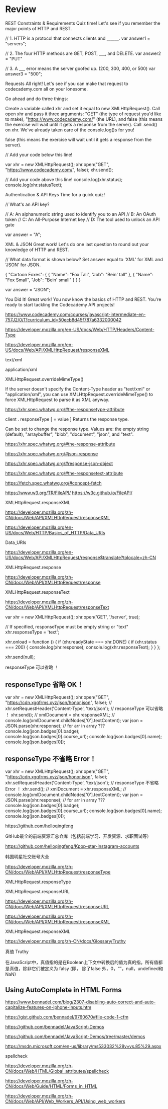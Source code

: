 # Review




REST Constraints & Requirements
Quiz time! Let's see if you remember the major points of HTTP and REST.




// 1. HTTP is a protocol that connects clients and ______.
var answer1 = "servers";

// 2. The four HTTP methods are GET, POST, ___, and DELETE.
var answer2 = "PUT"

// 3. A ___ error means the server goofed up. (200, 300, 400, or 500)
var answer3 = "500";





Requests
All right! Let's see if you can make that request to codecademy.com all on your lonesome.




Go ahead and do three things:

Create a variable called xhr and set it equal to new XMLHttpRequest().
Call open xhr and pass it three arguments: "GET" (the type of request you'd like to make), "https://www.codecademy.com/" (the URL), and false (this means the exercise will wait until it gets a response from the server).
Call .send() on xhr. We've already taken care of the console.log()s for you!



false 
(this means the exercise will wait until it gets a response from the server).



// Add your code below this line!

var xhr = new XMLHttpRequest();
xhr.open("GET", "https://www.codecademy.com/", false);
xhr.send();

// Add your code above this line!
console.log(xhr.status);
console.log(xhr.statusText);





Authentication & API Keys
Time for a quick quiz!



// What's an API key?

// A: An alphanumeric string used to identify you to an API
// B: An OAuth token
// C: An All-Purpose Internet key
// D: The tool used to unlock an API gate

var answer = "A";




XML & JSON
Great work! Let's do one last question to round out your knowledge of HTTP and REST.



// What data format is shown below? Set answer equal to 'XML' for XML and 'JSON' for JSON.

{
  "Cartoon Foxes": {
    {
      "Name": "Fox Tall",
      "Job": "Bein' tall"
    },
    {
      "Name": "Fox Small",
      "Job": "Bein' small"
    }
  }
}

var answer = "JSON";






You Did It!
Great work! You now know the basics of HTTP and REST. You're ready to start tackling the Codecademy API projects!






https://www.codecademy.com/courses/javascript-intermediate-en-757J2/0/1?curriculum_id=50ecb8d45f787a6332000042






https://developer.mozilla.org/en-US/docs/Web/HTTP/Headers/Content-Type


https://developer.mozilla.org/en-US/docs/Web/API/XMLHttpRequest/responseXML



text/xml

application/xml

XMLHttpRequest.overrideMimeType() 



If the server doesn't specify the Content-Type header as "text/xml" or "application/xml", you can use XMLHttpRequest.overrideMimeType() to force XMLHttpRequest to parse it as XML anyway.


https://xhr.spec.whatwg.org/#the-responsetype-attribute


client . responseType [ = value ]
Returns the response type.

Can be set to change the response type. Values are: the empty string (default), "arraybuffer", "blob", "document", "json", and "text".




https://xhr.spec.whatwg.org/#the-response-attribute



https://xhr.spec.whatwg.org/#json-response

https://xhr.spec.whatwg.org/#response-json-object


https://xhr.spec.whatwg.org/#the-responsetext-attribute





https://fetch.spec.whatwg.org/#concept-fetch



https://www.w3.org/TR/FileAPI/
https://w3c.github.io/FileAPI/




XMLHttpRequest.responseXML

https://developer.mozilla.org/zh-CN/docs/Web/API/XMLHttpRequest/responseXML

https://developer.mozilla.org/en-US/docs/Web/HTTP/Basics_of_HTTP/Data_URIs

Data_URIs


https://developer.mozilla.org/en-US/docs/Web/API/XMLHttpRequest/response$translate?tolocale=zh-CN


XMLHttpRequest.response


https://developer.mozilla.org/zh-CN/docs/Web/API/XMLHttpRequest/response


XMLHttpRequest.responseText


https://developer.mozilla.org/zh-CN/docs/Web/API/XMLHttpRequest/responseText


var xhr = new XMLHttpRequest();
xhr.open('GET', '/server', true);

// If specified, responseType must be empty string or "text"
xhr.responseType = 'text';

xhr.onload = function () {
    if (xhr.readyState === xhr.DONE) {
        if (xhr.status === 200) {
            console.log(xhr.response);
            console.log(xhr.responseText);
        }
    }
};

xhr.send(null);






responseType 可以省略 ！


## responseType 省略 OK！

var xhr = new XMLHttpRequest();
xhr.open("GET", "https://cdn.xgqfrms.xyz/json/honor.json", false);
// xhr.setRequestHeader('Content-Type', 'text/json');
// responseType 可以省略 ！
xhr.send();
// xmlDocument = xhr.responseXML;
// console.log(xmlDocument.childNodes['0'].textContent);
var json = JSON.parse(xhr.response);
// for arr in array ???
console.log(json.badges[0].badge);
console.log(json.badges[0].course_url);
console.log(json.badges[0].name);
console.log(json.badges[0]);


## responseType 不省略 Error！

var xhr = new XMLHttpRequest();
xhr.open("GET", "https://cdn.xgqfrms.xyz/json/honor.json", false);
xhr.setRequestHeader('Content-Type', 'text/json');
// responseType 不省略 Error ！
xhr.send();
// xmlDocument = xhr.responseXML;
// console.log(xmlDocument.childNodes['0'].textContent);
var json = JSON.parse(xhr.response);
// for arr in array ???
console.log(json.badges[0].badge);
console.log(json.badges[0].course_url);
console.log(json.badges[0].name);
console.log(json.badges[0]);


https://github.com/helloqingfeng

GitHub最全的前端资源汇总仓库（包括前端学习、开发资源、求职面试等）


https://github.com/helloqingfeng/Kpop-star-instagram-accounts


韩国明星社交账号大全




https://developer.mozilla.org/zh-CN/docs/Web/API/XMLHttpRequest/responseType


XMLHttpRequest.responseType



XMLHttpRequest.responseURL


https://developer.mozilla.org/zh-CN/docs/Web/API/XMLHttpRequest/responseURL



https://developer.mozilla.org/zh-CN/docs/Web/API/XMLHttpRequest/responseXML


XMLHttpRequest.responseXML




https://developer.mozilla.org/zh-CN/docs/Glossary/Truthy


真值 Truthy


在JavaScript中，真值指的是在Boolean上下文中转换后的值为真的指。所有值都是真值，除非它们被定义为 falsy (即， 除了false 外，0，“”，null，undefined和NaN)




## Using AutoComplete in HTML Forms


https://www.bennadel.com/blog/2307-disabling-auto-correct-and-auto-capitalize-features-on-iphone-inputs.htm

https://gist.github.com/bennadel/9760670#file-code-1-cfm

https://github.com/bennadel/JavaScript-Demos

https://github.com/bennadel/JavaScript-Demos/tree/master/demos


https://msdn.microsoft.com/en-us/library/ms533032%28v=vs.85%29.aspx



spellcheck

https://developer.mozilla.org/zh-CN/docs/Web/HTML/Global_attributes/spellcheck



https://developer.mozilla.org/zh-CN/docs/Web/Guide/HTML/Forms_in_HTML




https://developer.mozilla.org/zh-CN/docs/Web/API/Web_Workers_API/Using_web_workers

